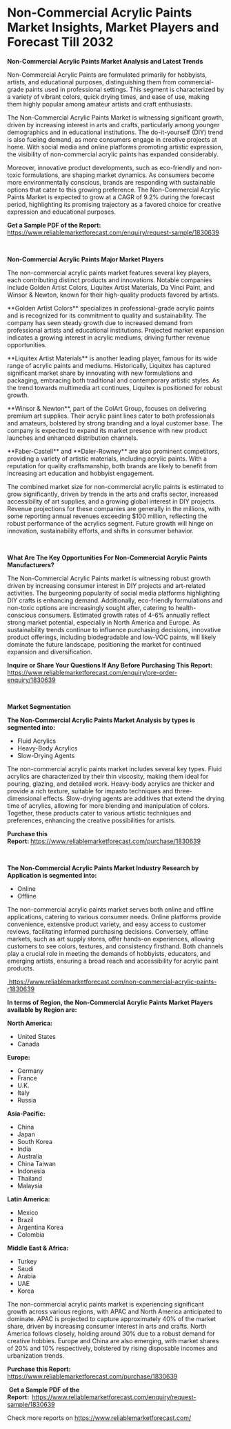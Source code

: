 <p><h1>Non-Commercial Acrylic Paints Market Insights, Market Players and Forecast Till 2032</h1></p><p><strong>Non-Commercial Acrylic Paints Market Analysis and Latest Trends</strong></p>
<p><p>Non-Commercial Acrylic Paints are formulated primarily for hobbyists, artists, and educational purposes, distinguishing them from commercial-grade paints used in professional settings. This segment is characterized by a variety of vibrant colors, quick drying times, and ease of use, making them highly popular among amateur artists and craft enthusiasts.</p><p>The Non-Commercial Acrylic Paints Market is witnessing significant growth, driven by increasing interest in arts and crafts, particularly among younger demographics and in educational institutions. The do-it-yourself (DIY) trend is also fueling demand, as more consumers engage in creative projects at home. With social media and online platforms promoting artistic expression, the visibility of non-commercial acrylic paints has expanded considerably.</p><p>Moreover, innovative product developments, such as eco-friendly and non-toxic formulations, are shaping market dynamics. As consumers become more environmentally conscious, brands are responding with sustainable options that cater to this growing preference. The Non-Commercial Acrylic Paints Market is expected to grow at a CAGR of 9.2% during the forecast period, highlighting its promising trajectory as a favored choice for creative expression and educational purposes.</p></p>
<p><strong>Get a Sample PDF of the Report:&nbsp;</strong> <a href="https://www.reliablemarketforecast.com/enquiry/request-sample/1830639?utm_campaign=2193&utm_medium=2&utm_source=Github&utm_content=ia&utm_term=03022025&utm_id=non-commercial-acrylic-paints">https://www.reliablemarketforecast.com/enquiry/request-sample/1830639</a></p>
<p>&nbsp;</p>
<p><strong>Non-Commercial Acrylic Paints Major Market Players</strong></p>
<p><p>The non-commercial acrylic paints market features several key players, each contributing distinct products and innovations. Notable companies include Golden Artist Colors, Liquitex Artist Materials, Da Vinci Paint, and Winsor & Newton, known for their high-quality products favored by artists.</p><p>**Golden Artist Colors** specializes in professional-grade acrylic paints and is recognized for its commitment to quality and sustainability. The company has seen steady growth due to increased demand from professional artists and educational institutions. Projected market expansion indicates a growing interest in acrylic mediums, driving further revenue opportunities.</p><p>**Liquitex Artist Materials** is another leading player, famous for its wide range of acrylic paints and mediums. Historically, Liquitex has captured significant market share by innovating with new formulations and packaging, embracing both traditional and contemporary artistic styles. As the trend towards multimedia art continues, Liquitex is positioned for robust growth.</p><p>**Winsor & Newton**, part of the ColArt Group, focuses on delivering premium art supplies. Their acrylic paint lines cater to both professionals and amateurs, bolstered by strong branding and a loyal customer base. The company is expected to expand its market presence with new product launches and enhanced distribution channels.</p><p>**Faber-Castell** and **Daler-Rowney** are also prominent competitors, providing a variety of artistic materials, including acrylic paints. With a reputation for quality craftsmanship, both brands are likely to benefit from increasing art education and hobbyist engagement.</p><p>The combined market size for non-commercial acrylic paints is estimated to grow significantly, driven by trends in the arts and crafts sector, increased accessibility of art supplies, and a growing global interest in DIY projects. Revenue projections for these companies are generally in the millions, with some reporting annual revenues exceeding $100 million, reflecting the robust performance of the acrylics segment. Future growth will hinge on innovation, sustainability efforts, and shifts in consumer behavior.</p></p>
<p>&nbsp;</p>
<p><strong>What Are The Key Opportunities For Non-Commercial Acrylic Paints Manufacturers?</strong></p>
<p><p>The Non-Commercial Acrylic Paints market is witnessing robust growth driven by increasing consumer interest in DIY projects and art-related activities. The burgeoning popularity of social media platforms highlighting DIY crafts is enhancing demand. Additionally, eco-friendly formulations and non-toxic options are increasingly sought after, catering to health-conscious consumers. Estimated growth rates of 4-6% annually reflect strong market potential, especially in North America and Europe. As sustainability trends continue to influence purchasing decisions, innovative product offerings, including biodegradable and low-VOC paints, will likely dominate the future landscape, positioning the market for continued expansion and diversification.</p></p>
<p><strong>Inquire or Share Your Questions If Any Before Purchasing This Report:</strong> <a href="https://www.reliablemarketforecast.com/enquiry/pre-order-enquiry/1830639?utm_campaign=2193&utm_medium=2&utm_source=Github&utm_content=ia&utm_term=03022025&utm_id=non-commercial-acrylic-paints">https://www.reliablemarketforecast.com/enquiry/pre-order-enquiry/1830639</a></p>
<p>&nbsp;</p>
<p><strong>Market Segmentation</strong></p>
<p><strong>The Non-Commercial Acrylic Paints Market Analysis by types is segmented into:</strong></p>
<p><ul><li>Fluid Acrylics</li><li>Heavy-Body Acrylics</li><li>Slow-Drying Agents</li></ul></p>
<p><p>The non-commercial acrylic paints market includes several key types. Fluid acrylics are characterized by their thin viscosity, making them ideal for pouring, glazing, and detailed work. Heavy-body acrylics are thicker and provide a rich texture, suitable for impasto techniques and three-dimensional effects. Slow-drying agents are additives that extend the drying time of acrylics, allowing for more blending and manipulation of colors. Together, these products cater to various artistic techniques and preferences, enhancing the creative possibilities for artists.</p></p>
<p><strong>Purchase this Report:&nbsp;</strong><a href="https://www.reliablemarketforecast.com/purchase/1830639?utm_campaign=2193&utm_medium=2&utm_source=Github&utm_content=ia&utm_term=03022025&utm_id=non-commercial-acrylic-paints">https://www.reliablemarketforecast.com/purchase/1830639</a></p>
<p>&nbsp;</p>
<p><strong>The Non-Commercial Acrylic Paints Market Industry Research by Application is segmented into:</strong></p>
<p><ul><li>Online</li><li>Offline</li></ul></p>
<p><p>The non-commercial acrylic paints market serves both online and offline applications, catering to various consumer needs. Online platforms provide convenience, extensive product variety, and easy access to customer reviews, facilitating informed purchasing decisions. Conversely, offline markets, such as art supply stores, offer hands-on experiences, allowing customers to see colors, textures, and consistency firsthand. Both channels play a crucial role in meeting the demands of hobbyists, educators, and emerging artists, ensuring a broad reach and accessibility for acrylic paint products.</p></p>
<p><a href="https://www.reliablemarketforecast.com/non-commercial-acrylic-paints-r1830639?utm_campaign=2193&utm_medium=2&utm_source=Github&utm_content=ia&utm_term=03022025&utm_id=non-commercial-acrylic-paints">&nbsp;https://www.reliablemarketforecast.com/non-commercial-acrylic-paints-r1830639</a></p>
<p><strong>In terms of Region, the Non-Commercial Acrylic Paints Market Players available by Region are:</strong></p>
<p>
    <p> <strong> North America: </strong>
        <ul>
            <li>United States</li>
            <li>Canada</li>
        </ul>
        </p> 
    <p> <strong> Europe: </strong>
        <ul>
            <li>Germany</li>
            <li>France</li>
            <li>U.K.</li>
            <li>Italy</li>
            <li>Russia</li>
        </ul>
        </p> 
    <p> <strong> Asia-Pacific: </strong>
        <ul>
            <li>China</li>
            <li>Japan</li>
            <li>South Korea</li>
            <li>India</li>
            <li>Australia</li>
            <li>China Taiwan</li>
            <li>Indonesia</li>
            <li>Thailand</li>
            <li>Malaysia</li>
        </ul>
        </p> 
    <p> <strong> Latin America: </strong>
        <ul>
            <li>Mexico</li>
            <li>Brazil</li>
            <li>Argentina Korea</li>
            <li>Colombia</li>
        </ul>
        </p> 
    <p> <strong> Middle East & Africa: </strong>
        <ul>
            <li>Turkey</li>
            <li>Saudi</li>
            <li>Arabia</li>
            <li>UAE</li>
            <li>Korea</li>
        </ul>
    </p>
    </p>
<p><p>The non-commercial acrylic paints market is experiencing significant growth across various regions, with APAC and North America anticipated to dominate. APAC is projected to capture approximately 40% of the market share, driven by increasing consumer interest in arts and crafts. North America follows closely, holding around 30% due to a robust demand for creative hobbies. Europe and China are also emerging, with market shares of 20% and 10% respectively, bolstered by rising disposable incomes and urbanization trends.</p></p>
<p><strong>Purchase this Report: </strong><a href="https://www.reliablemarketforecast.com/purchase/1830639?utm_campaign=2193&utm_medium=2&utm_source=Github&utm_content=ia&utm_term=03022025&utm_id=non-commercial-acrylic-paints">https://www.reliablemarketforecast.com/purchase/1830639</a></p>
<p>&nbsp;<strong>Get a Sample PDF of the Report:&nbsp;&nbsp;</strong><a href="https://www.reliablemarketforecast.com/enquiry/request-sample/1830639?utm_campaign=2193&utm_medium=2&utm_source=Github&utm_content=ia&utm_term=03022025&utm_id=non-commercial-acrylic-paints">https://www.reliablemarketforecast.com/enquiry/request-sample/1830639</a></p>
<p><strong></strong></p>
<p>Check more reports on <a href="https://www.reliablemarketforecast.com/?utm_campaign=2193&utm_medium=2&utm_source=Github&utm_content=ia&utm_term=03022025&utm_id=non-commercial-acrylic-paints">https://www.reliablemarketforecast.com/</a></p>